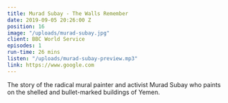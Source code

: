 ```yaml
---
title: Murad Subay - The Walls Remember
date: 2019-09-05 20:26:00 Z
position: 16
image: "/uploads/murad-subay.jpg"
client: BBC World Service
episodes: 1
run-time: 26 mins
listen: "/uploads/murad-subay-preview.mp3"
link: https://www.google.com
---
```


The story of the radical mural painter and activist Murad Subay who paints on the shelled and bullet-marked buildings of Yemen.